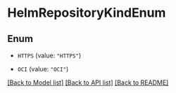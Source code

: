 # HelmRepositoryKindEnum

## Enum


* `HTTPS` (value: `"HTTPS"`)

* `OCI` (value: `"OCI"`)


[[Back to Model list]](../README.md#documentation-for-models) [[Back to API list]](../README.md#documentation-for-api-endpoints) [[Back to README]](../README.md)


